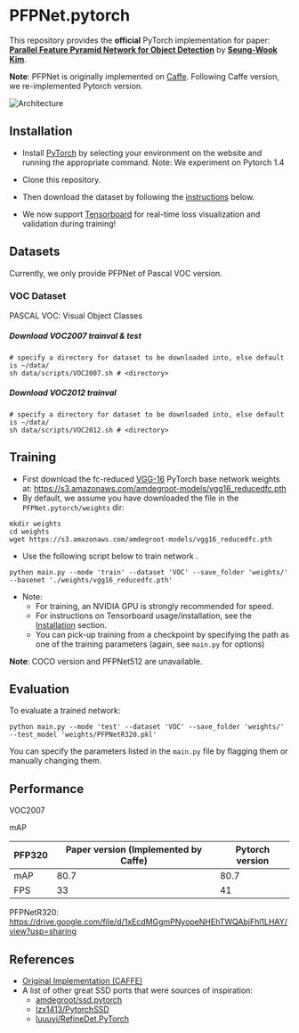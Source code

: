 # PFPNet.pytorch
This repository provides the **official** PyTorch implementation for paper: [**Parallel Feature Pyramid Network for Object Detection**](https://openaccess.thecvf.com/content_ECCV_2018/html/Seung-Wook_Kim_Parallel_Feature_Pyramid_ECCV_2018_paper.html) by [**Seung-Wook Kim**](https://scholar.google.com/citations?hl=ko&user=UNZmEKIAAAAJ). 

**Note**: PFPNet is originally implemented on [Caffe](https://caffe.berkeleyvision.org). Following Caffe version, we re-implemented Pytorch version. 



![Architecture](./img/Architecture.png)



## Installation
- Install [PyTorch](http://pytorch.org/) by selecting your environment on the website and running the appropriate command.
  Note: We experiment on Pytorch 1.4

- Clone this repository.

- Then download the dataset by following the [instructions](#datasets) below.

- We now support [Tensorboard](https://pytorch.org/docs/stable/tensorboard.html) for real-time loss visualization and validation during training!

  


## Datasets

Currently, we only provide PFPNet of Pascal VOC version. 

### VOC Dataset

PASCAL VOC: Visual Object Classes

##### Download VOC2007 trainval & test

```
# specify a directory for dataset to be downloaded into, else default is ~/data/
sh data/scripts/VOC2007.sh # <directory>
```

##### Download VOC2012 trainval

```
# specify a directory for dataset to be downloaded into, else default is ~/data/
sh data/scripts/VOC2012.sh # <directory>
```



## Training

- First download the fc-reduced [VGG-16](https://arxiv.org/abs/1409.1556) PyTorch base network weights at: https://s3.amazonaws.com/amdegroot-models/vgg16_reducedfc.pth
- By default, we assume you have downloaded the file in the `PFPNet.pytorch/weights` dir:

```
mkdir weights
cd weights
wget https://s3.amazonaws.com/amdegroot-models/vgg16_reducedfc.pth
```

- Use the  following script below to train network .

```
python main.py --mode 'train' --dataset 'VOC' --save_folder 'weights/' --basenet './weights/vgg16_reducedfc.pth'
```

- Note:
  - For training, an NVIDIA GPU is strongly recommended for speed.
  - For instructions on Tensorboard usage/installation, see the [Installation](#installation) section.
  - You can pick-up training from a checkpoint by specifying the path as one of the training parameters (again, see `main.py` for options)

**Note**: COCO version and PFPNet512 are unavailable.

## Evaluation

To evaluate a trained network:

```
python main.py --mode 'test' --dataset 'VOC' --save_folder 'weights/' --test_model 'weights/PFPNetR320.pkl'
```

You can specify the parameters listed in the `main.py` file by flagging them or manually changing them. 




## Performance

VOC2007

mAP

| PFP320 | Paper version (Implemented by Caffe) | Pytorch version |
| ------ | ------------------------------------ | --------------- |
| mAP    | 80.7                                 | 80.7            |
| FPS    | 33                                   | 41              |

PFPNetR320: https://drive.google.com/file/d/1xEcdMGgmPNyopeNHEhTWQAbjFhl1LHAY/view?usp=sharing

## References

- [Original Implementation (CAFFE)](https://github.com/sfzhang15/RefineDet)
- A list of other great SSD ports that were sources of inspiration:
  - [amdegroot/ssd.pytorch](https://github.com/amdegroot/ssd.pytorch)
  - [lzx1413/PytorchSSD](https://github.com/lzx1413/PytorchSSD)
  - [luuuyi/RefineDet.PyTorch](https://github.com/luuuyi/RefineDet.PyTorch)

